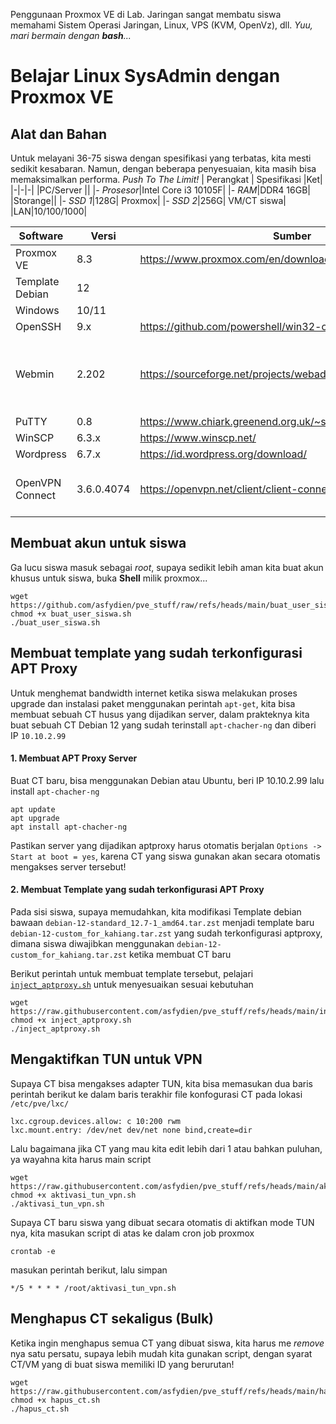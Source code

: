 Penggunaan Proxmox VE di Lab. Jaringan sangat membatu siswa memahami Sistem Operasi Jaringan, Linux, VPS (KVM, OpenVz), dll. 
_Yuu, mari bermain dengan **bash**..._

# Belajar Linux SysAdmin dengan Proxmox VE
## Alat dan Bahan
Untuk melayani 36-75 siswa dengan spesifikasi yang terbatas, kita mesti sedikit kesabaran. Namun, dengan beberapa penyesuaian, kita masih bisa memaksimalkan performa. _Push To The Limit!_
| Perangkat | Spesifikasi |Ket|
|-|-|-|
|PC/Server  ||
|_- Prosesor_|Intel Core i3 10105F|
|_- RAM_|DDR4 16GB|
|Storange||
|_- SSD 1_|128G| Proxmox|
|_- SSD 2_|256G| VM/CT siswa|
|LAN|10/100/1000|

| Software | Versi |Sumber|Ket|
|-|-|-|-|
|Proxmox VE|8.3|https://www.proxmox.com/en/downloads|
|Template Debian|12|
|Windows|10/11|
|OpenSSH|9.x|https://github.com/powershell/win32-openssh/releases|
|Webmin|2.202|https://sourceforge.net/projects/webadmin/files/webmin/2.202/|Versi 2.300 ada kendala ketika mengelola database
|PuTTY|0.8|https://www.chiark.greenend.org.uk/~sgtatham/putty/latest.html|
|WinSCP|6.3.x|https://www.winscp.net/|
|Wordpress|6.7.x|https://id.wordpress.org/download/|
|OpenVPN Connect|3.6.0.4074|https://openvpn.net/client/client-connect-vpn-for-windows/|Pastikan gunakan versi terbaru

## Membuat akun untuk siswa
Ga lucu siswa masuk sebagai _root_, supaya sedikit lebih aman kita buat akun khusus untuk siswa, buka **Shell** milik proxmox...

```shell
wget https://github.com/asfydien/pve_stuff/raw/refs/heads/main/buat_user_siswa.sh
chmod +x buat_user_siswa.sh
./buat_user_siswa.sh
```  
  
## Membuat template yang sudah terkonfigurasi APT Proxy
Untuk menghemat bandwidth internet ketika siswa melakukan proses upgrade dan instalasi paket menggunakan perintah `apt-get`, kita bisa membuat sebuah CT husus yang dijadikan server, dalam prakteknya kita buat sebuah CT Debian 12 yang sudah terinstall `apt-chacher-ng` dan diberi IP `10.10.2.99`

#### 1. Membuat APT Proxy Server
Buat CT baru, bisa menggunakan Debian atau Ubuntu, beri IP 10.10.2.99 lalu install `apt-chacher-ng`
  ```shell
  apt update
  apt upgrade
  apt install apt-chacher-ng
  ```
  Pastikan server yang dijadikan aptproxy harus otomatis berjalan `Options -> Start at boot = yes`, karena CT yang siswa gunakan akan secara otomatis mengakses server tersebut!

#### 2. Membuat Template yang sudah terkonfigurasi APT Proxy 
Pada sisi siswa, supaya memudahkan, kita modifikasi Template debian bawaan `debian-12-standard_12.7-1_amd64.tar.zst` menjadi template baru `debian-12-custom_for_kahiang.tar.zst` yang sudah terkonfigurasi aptproxy, dimana siswa diwajibkan menggunakan `debian-12-custom_for_kahiang.tar.zst` ketika membuat CT baru

Berikut perintah untuk membuat template tersebut, pelajari [`inject_aptproxy.sh`](https://github.com/asfydien/pve_stuff/blob/main/inject_aptproxy.sh) untuk menyesuaikan sesuai kebutuhan
```shell
wget https://raw.githubusercontent.com/asfydien/pve_stuff/refs/heads/main/inject_aptproxy.sh
chmod +x inject_aptproxy.sh
./inject_aptproxy.sh
```

## Mengaktifkan TUN untuk VPN
Supaya CT bisa mengakses adapter TUN, kita bisa memasukan dua baris perintah berikut ke dalam baris terakhir file konfogurasi CT pada lokasi `/etc/pve/lxc/` 
```
lxc.cgroup.devices.allow: c 10:200 rwm
lxc.mount.entry: /dev/net dev/net none bind,create=dir
```

Lalu bagaimana jika CT yang mau kita edit lebih dari 1 atau bahkan puluhan, ya wayahna kita harus main script
```shell
wget https://raw.githubusercontent.com/asfydien/pve_stuff/refs/heads/main/aktivasi_tun_vpn.sh
chmod +x aktivasi_tun_vpn.sh
./aktivasi_tun_vpn.sh
```

Supaya CT baru siswa yang dibuat secara otomatis di aktifkan mode TUN nya, kita masukan script di atas ke dalam cron job proxmox
```shell
crontab -e
```
masukan perintah berikut, lalu simpan
```
*/5 * * * * /root/aktivasi_tun_vpn.sh
```
## Menghapus CT sekaligus (Bulk)
Ketika ingin menghapus semua CT yang dibuat siswa, kita harus me _remove_ nya satu persatu, supaya lebih mudah kita gunakan script, dengan syarat CT/VM yang di buat siswa memiliki ID yang berurutan!
```shell
wget https://raw.githubusercontent.com/asfydien/pve_stuff/refs/heads/main/hapus_ct.sh
chmod +x hapus_ct.sh
./hapus_ct.sh
```
